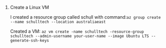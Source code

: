 1. Create a Linux VM

    I created a resource group called schull with command:`az group create --name schulltech --location australiaeast`
    
    Created a VM: `az vm create -name schulltech -resource-group schulltech --admin-username your-user-name --image Ubuntu LTS --generate-ssh-keys`

